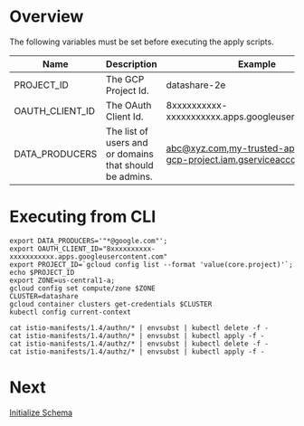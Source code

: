 # Overview

The following variables must be set before executing the apply scripts.

| Name | Description | Example |
|-|-|-|
| PROJECT_ID | The GCP Project Id. | datashare-2e |
| OAUTH_CLIENT_ID | The OAuth Client Id. | 8xxxxxxxxxx-xxxxxxxxxxx.apps.googleusercontent.com |
| DATA_PRODUCERS | The list of users and or domains that should be admins. | abc@xyz.com,my-trusted-app@my-gcp-project.iam.gserviceaccount.com |

# Executing from CLI

```
export DATA_PRODUCERS='"*@google.com"';
export OAUTH_CLIENT_ID="8xxxxxxxxxx-xxxxxxxxxxx.apps.googleusercontent.com"
export PROJECT_ID=`gcloud config list --format 'value(core.project)'`; echo $PROJECT_ID
export ZONE=us-central1-a;
gcloud config set compute/zone $ZONE
CLUSTER=datashare
gcloud container clusters get-credentials $CLUSTER
kubectl config current-context

cat istio-manifests/1.4/authn/* | envsubst | kubectl delete -f -
cat istio-manifests/1.4/authn/* | envsubst | kubectl apply -f -
cat istio-manifests/1.4/authz/* | envsubst | kubectl delete -f -
cat istio-manifests/1.4/authz/* | envsubst | kubectl apply -f -
```

# Next
[Initialize Schema](./frontend/user-guide/ADMIN.md#initialize_schema)
